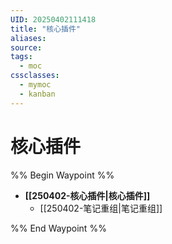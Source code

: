 ```yaml
---
UID: 20250402111418
title: "核心插件"
aliases: 
source: 
tags:
  - moc
cssclasses:
  - mymoc
  - kanban
---
```

# 核心插件
%% Begin Waypoint %%
- **[[250402-核心插件|核心插件]]**
	- [[250402-笔记重组|笔记重组]]

%% End Waypoint %%